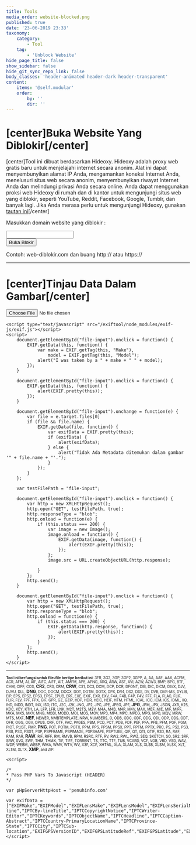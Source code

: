 ```yaml
---
title: Tools
media_order: website-blocked.png
published: true
date: '23-06-2019 23:33'
taxonomy:
    category:
        - Tool
    tag:
        - 'Unblock Website'
hide_page_title: false
show_sidebar: false
hide_git_sync_repo_link: false
body_classes: 'header-animated header-dark header-transparent'
content:
    items: '@self.modular'
    order:
        by: ''
        dir: ''
---
```


# [center]Buka Website Yang Diblokir[/center]
[center]Tool ini dibuat berdasarkan Hideoxy. Hideoxy adalah proxy web gratis baru untuk menjelajahi internet secara anonim. Alat ini dapat menyembunyikan alamat IP Anda, mengamankan koneksi Internet Anda, menelusuri situs web secara anonim, menyembunyikan riwayat Internet Anda dan melindungi privasi Anda secara online. Anda dapat menggunakan proksi web Hideoxy di rumah dan di kantor untuk mengunjungi situs web yang diblokir, seperti YouTube, Reddit, Facebook, Google, Tumblr, dan banyak lagi. Jika Anda merasa perlu untuk mengunjungi Hideoxy, gunakan [tautan ini](http://www.hideoxy.com)[/center]

<div>
<!DOCTYPE html>
<html>

<head>
  <meta charset="utf-8">
  <meta name="viewport" content="width=device-width, initial-scale=1">
</head>

<body>
    <div class="container">
      <div class="row">
        <div class="col-md-12">
          <p class="text-center">Masukkan domain website yang diblokir :</p>
        </div>
      </div>
      <div class="row">
        <div class="col-md-12 d-inline-flex flex-row justify-content-center">
          <form class="form-inline" action="http://service.hideoxy.com/index.php" method="post" role="form">
            <div class="form-group">
              <input type="text" name="url" class="form-control form-control-lg w-100 px-3 shadow mx-auto" id="websiteURL" placeholder=""> </div>
            <button type="submit" class="btn btn-primary btn-lg ml-3">Buka Blokir</button>
          </form>
        </div>
      </div>
      <div class="row">
        <div class="col-md-12">
          <p class="text-center">Contoh: web-diblokir.com dan buang http:// atau https://</p>
        </div>
      </div>
    </div>
</body>

</html>
</div>

---
# [center]Tinjau Data Dalam Gambar[/center]
<div>
	<!DOCTYPE html>
<html>

<head>
  <meta charset="utf-8">
  <meta name="viewport" content="width=device-width, initial-scale=1">
  <title>Pembaca Data Gambar</title>
  <meta name="description" content="Alat Online untuk melihat data Exif, yaitu data pelengkap di balik sebuah file gambar, seperti; pengaturan kamera, kapan diambil, lokasi pengambilan gambar, pemilik gambar, dan sebagainya.">
  <meta name="keywords" content="Exif Image, Endi Hariadi, Tool Online">	
			<link rel="stylesheet" href="https://unpkg.com/leaflet@1.4.0/dist/leaflet.css" integrity="sha512-puBpdR0798OZvTTbP4A8Ix/l+A4dHDD0DGqYW6RQ+9jxkRFclaxxQb/SJAWZfWAkuyeQUytO7+7N4QKrDh+drA==" crossorigin="">
    <link rel="stylesheet" href="/exiftool/node_modules/exif-js/assets/css/Control.Geocoder.css" />
  <script src="https://cdn.jsdelivr.net/npm/exif-js"></script>
  <script src="https://oss.maxcdn.com/html5shiv/3.7.2/html5shiv.min.js"></script>
  <script src="https://oss.maxcdn.com/respond/1.4.2/respond.min.js"></script>
    <style>
		.pac-container {
    background-color: #FFF;
    z-index: 20;
    position: fixed;
    display: inline-block;
    float: left;
}
.modal{
    z-index: 20;   
}
.modal-backdrop{
    z-index: 10;        
}
		</style>
</head>

<body>		
  <div class="py-5">
    <div class="container">
      <div class="row">
        <div class="col-md-12">
          <form class="form-inline">
            <div class="input-group input-group-lg w-100 d-inline-flex flex-row justify-content-center">
              <input id="file-input" type="file" class="form-control form-control-lg">
            </div>
          </form>
        </div>
      </div>
    </div>
  </div>

    <script type="text/javascript" src="/exiftool/node_modules/exif-js/exif.js"></script>
    <script>
        document.getElementById("file-input").onclick = function() {
            EXIF.getData(this, function() {
                var make = EXIF.getTag(this, "Make"),
                    model = EXIF.getTag(this, "Model");
                alert("I was taken by a " + make + " " + model);
            });
        }

        document.getElementById("file-input").onclick = function() {
            EXIF.getData(this, function() {
                alert(EXIF.pretty(this));
            });
        }

        document.getElementById("file-input").onchange = function(e) {
            var file = e.target.files[0]
            if (file && file.name) {
                EXIF.getData(file, function() {
                    var exifData = EXIF.pretty(this);
                    if (exifData) {
                        alert(exifData);
                    } else {
                        alert("Tidak Ada Metadata ditemukan dalam gambar '" + file.name + "'.");
                    }
                });
            }
        };

        var testFilePath = "file-input";

        document.getElementById("file-input").onclick = function() {
            var http = new XMLHttpRequest();
            http.open("GET", testFilePath, true);
            http.responseType = "blob";
            http.onload = function(e) {
                if (this.status === 200) {
                    var image = new Image();
                    image.onload = function() {
                        EXIF.getData(image, function() {
                            alert(EXIF.pretty(this));
                        });
                    };
                    image.src = URL.createObjectURL(http.response);

                }
            };
            http.send();
        }

        document.getElementById("file-input").onclick = function() {
            var http = new XMLHttpRequest();
            http.open("GET", testFilePath, true);
            http.responseType = "blob";
            http.onload = function(e) {
                if (this.status === 200) {
                    EXIF.getData(http.response, function() {
                        alert(EXIF.pretty(this));
                    });
                }
            };
            http.send();
        }
    </script>
  <hr style="clear:both;" class="text-center">
  <p style="font-size:70%" class="mx-auto px-3 text-center"><b>Tool ini berfungsi untuk file-file bertipe berikut ini</b>: <span title="3FR: Hasselblad RAW format">3FR</span>, <span title="3G2: 3rd Gen. Partnership Project 2 audio/video">3G2</span>, <span title="3GP: 3rd Gen. Partnership Project audio/video">3GP</span>, <span title="3GP2: 3rd Gen. Partnership Project 2 audio/video">3GP2</span>, <span title="3GPP: 3rd Gen. Partnership Project audio/video">3GPP</span>, <span title="A: Static library">A</span>, <span title="AA: Audible Audiobook">AA</span>, <span title="AAE: Apple edit information">AAE</span>, <span title="AAX: Audible Enhanced Audiobook">AAX</span>, <span title="ACFM: Adobe Composite Font Metrics">ACFM</span>, <span title="ACR: American College of Radiology ACR-NEMA">ACR</span>, <span title="AFM: Adobe Font Metrics">AFM</span>, <span title="AI: Adobe Illustrator">AI</span>, <span title="AIF: Audio Interchange File Format">AIF</span>, <span title="AIFC: Audio Interchange File Format Compressed">AIFC</span>, <span title="AIFF: Audio Interchange File Format">AIFF</span>, <span title="AIT: Adobe Illustrator">AIT</span>, <span title="AMFM: Adobe Multiple Master Font Metrics">AMFM</span>, <span title="APE: Monkey's Audio format">APE</span>, <span title="APNG: Animated Portable Network Graphics">APNG</span>, <span title="ARQ: Sony Alpha Pixel-Shift RAW format">ARQ</span>, <span title="ARW: Sony Alpha RAW format">ARW</span>, <span title="ASF: Microsoft Advanced Systems Format">ASF</span>, <span title="AVI: Audio Video Interleaved">AVI</span>, <span title="AZW: Mobipocket electronic book">AZW</span>, <span title="AZW3: Mobipocket electronic book">AZW3</span>, <span title="BMP: Windows Bitmap">BMP</span>, <span title="BPG: Better Portable Graphics">BPG</span>, <span title="BTF: Big Tagged Image File Format">BTF</span>, <span title="CHM: Microsoft Compiled HTML format">CHM</span>, <span title="CIFF: Camera Image File Format">CIFF</span>, <span title="COS: Capture One Settings">COS</span>, <b style="font-size:120%"><span title="CR2: Canon RAW 2 format">CR2</span></b>, <span title="CR3: Canon RAW 3 format">CR3</span>, <span title="CRM: Canon RAW Movie">CRM</span>, <b style="font-size:120%"><span title="CRW: Canon RAW format">CRW</span></b>, <span title="CS1: Sinar CaptureShop 1-Shot RAW">CS1</span>, <span title="DC3: Digital Imaging and Communications in Medicine">DC3</span>, <span title="DCM: Digital Imaging and Communications in Medicine">DCM</span>, <span title="DCP: DNG Camera Profile">DCP</span>, <span title="DCR: Kodak Digital Camera RAW">DCR</span>, <span title="DFONT: Macintosh Data fork Font">DFONT</span>, <span title="DIB: Device Independent Bitmap">DIB</span>, <span title="DIC: Digital Imaging and Communications in Medicine">DIC</span>, <span title="DICM: Digital Imaging and Communications in Medicine">DICM</span>, <span title="DIVX: DivX media format">DIVX</span>, <span title="DJV: DjVu image">DJV</span>, <span title="DJVU: DjVu image">DJVU</span>, <span title="DLL: Windows Dynamic Link Library">DLL</span>, <b style="font-size:120%"><span title="DNG: Digital Negative">DNG</span></b>, <span title="DOC: Microsoft Word Document">DOC</span>, <span title="DOCM: Office Open XML Document Macro-enabled">DOCM</span>, <span title="DOCX: Office Open XML Document">DOCX</span>, <span title="DOT: Microsoft Word Template">DOT</span>, <span title="DOTM: Office Open XML Document Template Macro-enabled">DOTM</span>, <span title="DOTX: Office Open XML Document Template">DOTX</span>, <span title="DPX: Digital Picture Exchange">DPX</span>, <span title="DR4: Canon VRD version 4 Recipe">DR4</span>, <span title="DS2: Digital Speech Standard 2">DS2</span>, <span title="DSS: Digital Speech Standard">DSS</span>, <span title="DV: Digital Video">DV</span>, <span title="DVB: Digital Video Broadcasting">DVB</span>, <span title="DVR-MS: Microsoft Digital Video recording">DVR-MS</span>, <span title="DYLIB: Mach-O Dynamic Link Library">DYLIB</span>, <span title="EIP: Capture One Enhanced Image Package">EIP</span>, <span title="EPS: Encapsulated PostScript Format">EPS</span>, <span title="EPS2: Encapsulated PostScript Format">EPS2</span>, <span title="EPS3: Encapsulated PostScript Format">EPS3</span>, <span title="EPSF: Encapsulated PostScript Format">EPSF</span>, <span title="EPUB: Electronic Publication">EPUB</span>, <span title="ERF: Epson Raw Format">ERF</span>, <span title="EXE: Windows executable file">EXE</span>, <span title="EXIF: Exchangable Image File Metadata">EXIF</span>, <span title="EXR: Open EXR">EXR</span>, <span title="EXV: Exiv2 metadata">EXV</span>, <span title="F4A: Adobe Flash Player 9+ Audio">F4A</span>, <span title="F4B: Adobe Flash Player 9+ audio Book">F4B</span>, <span title="F4P: Adobe Flash Player 9+ Protected">F4P</span>, <span title="F4V: Adobe Flash Player 9+ Video">F4V</span>, <span title="FFF: Hasselblad Flexible File Format">FFF</span>, <span title="FLA: Macromedia/Adobe Flash project">FLA</span>, <span title="FLAC: Free Lossless Audio Codec">FLAC</span>, <span title="FLIF: Free Lossless Image Format">FLIF</span>, <span title="FLIR: FLIR File Format">FLIR</span>, <span title="FLV: Flash Video">FLV</span>, <span title="FPF: FLIR Public image Format">FPF</span>, <span title="FPX: FlashPix">FPX</span>, <span title="GIF: Compuserve Graphics Interchange Format">GIF</span>, <span title="GPR: GoPro RAW">GPR</span>, <span title="GZ: GNU ZIP compressed archive">GZ</span>, <span title="GZIP: GNU ZIP compressed archive">GZIP</span>, <span title="HDP: Windows HD Photo">HDP</span>, <span title="HDR: Radiance RGBE High Dynamic Range">HDR</span>, <span title="HEIC: High Efficiency Image Format still image">HEIC</span>, <span title="HEIF: High Efficiency Image Format">HEIF</span>, <span title="HTM: HyperText Markup Language">HTM</span>, <span title="HTML: HyperText Markup Language">HTML</span>, <span title="ICAL: iCalendar Schedule">ICAL</span>, <span title="ICC: International Color Consortium">ICC</span>, <span title="ICM: International Color Consortium">ICM</span>, <span title="ICS: iCalendar Schedule">ICS</span>, <span title="IDML: Adobe InDesign Markup Language">IDML</span>, <span title="IIQ: Phase One Intelligent Image Quality RAW">IIQ</span>, <span title="IND: Adobe InDesign">IND</span>, <span title="INDD: Adobe InDesign Document">INDD</span>, <span title="INDT: Adobe InDesign Template">INDT</span>, <span title="INX: Adobe InDesign Interchange">INX</span>, <span title="ISO: ISO 9660 disk image">ISO</span>, <span title="ITC: iTunes Cover Flow">ITC</span>, <span title="J2C: JPEG 2000 codestream">J2C</span>, <span title="J2K: JPEG 2000 file">J2K</span>, <span title="JNG: JPG Network Graphics">JNG</span>, <span title="JP2: JPEG 2000 file">JP2</span>, <span title="JPC: JPEG 2000 codestream">JPC</span>, <span title="JPE: Joint Photographic Experts Group">JPE</span>, <span title="JPEG: Joint Photographic Experts Group">JPEG</span>, <span title="JPF: JPEG 2000 file">JPF</span>, <b style="font-size:120%"><span title="JPG: Joint Photographic Experts Group">JPG</span></b>, <span title="JPM: JPEG 2000 compound image">JPM</span>, <span title="JPX: JPEG 2000 with extensions">JPX</span>, <span title="JSON: JavaScript Object Notation">JSON</span>, <span title="JXR: JPEG XR">JXR</span>, <span title="K25: Kodak DC25 RAW">K25</span>, <span title="KDC: Kodak Digital Camera RAW">KDC</span>, <span title="KEY: Apple Keynote presentation">KEY</span>, <span title="KTH: Apple Keynote Theme">KTH</span>, <span title="LA: Lossless Audio">LA</span>, <span title="LFP: Lytro Light Field Picture">LFP</span>, <span title="LFR: Lytro Light Field Picture">LFR</span>, <span title="LNK: Windows shortcut">LNK</span>, <span title="M2T: MPEG-2 Transport Stream">M2T</span>, <span title="M2TS: MPEG-2 Transport Stream">M2TS</span>, <span title="M2V: MPEG-2 Video">M2V</span>, <span title="M4A: MPEG-4 Audio">M4A</span>, <span title="M4B: MPEG-4 audio Book">M4B</span>, <span title="M4P: MPEG-4 Protected">M4P</span>, <span title="M4V: MPEG-4 Video">M4V</span>, <span title="MAX: 3D Studio MAX">MAX</span>, <span title="MEF: Mamiya (RAW) Electronic Format">MEF</span>, <span title="MIE: Meta Information Encapsulation format">MIE</span>, <span title="MIF: Magick Image File Format">MIF</span>, <span title="MIFF: Magick Image File Format">MIFF</span>, <span title="MKA: Matroska Audio">MKA</span>, <span title="MKS: Matroska Subtitle">MKS</span>, <span title="MKV: Matroska Video">MKV</span>, <span title="MNG: Multiple-image Network Graphics">MNG</span>, <span title="MOBI: Mobipocket electronic book">MOBI</span>, <span title="MODD: Sony Picture Motion metadata">MODD</span>, <span title="MOI: MOD Information file">MOI</span>, <span title="MOS: Creo Leaf Mosaic">MOS</span>, <span title="MOV: Apple QuickTime movie">MOV</span>, <span title="MP3: MPEG-1 Layer 3 audio">MP3</span>, <span title="MP4: MPEG-4 video">MP4</span>, <span title="MPC: Musepack Audio">MPC</span>, <span title="MPEG: MPEG-1 or MPEG-2 audio/video">MPEG</span>, <span title="MPG: MPEG-1 or MPEG-2 audio/video">MPG</span>, <span title="MPO: Extended Multi-Picture format">MPO</span>, <span title="MQV: Sony Mobile Quicktime Video">MQV</span>, <span title="MRW: Minolta RAW format">MRW</span>, <span title="MTS: MPEG-2 Transport Stream">MTS</span>, <span title="MXF: Material Exchange Format">MXF</span>, <b style="font-size:120%"><span title="NEF: Nikon (RAW) Electronic Format">NEF</span></b>, <span title="NEWER: Capture One Settings">NEWER</span>, <span title="NMBTEMPLATE: Apple Numbers Template">NMBTEMPLATE</span>, <span title="NRW: Nikon RAW (2)">NRW</span>, <span title="NUMBERS: Apple Numbers spreadsheet">NUMBERS</span>, <span title="O: Relocatable Object">O</span>, <span title="ODB: Open Document Database">ODB</span>, <span title="ODC: Open Document Chart">ODC</span>, <span title="ODF: Open Document Formula">ODF</span>, <span title="ODG: Open Document Graphics">ODG</span>, <span title="ODI: Open Document Image">ODI</span>, <span title="ODP: Open Document Presentation">ODP</span>, <span title="ODS: Open Document Spreadsheet">ODS</span>, <span title="ODT: Open Document Text file">ODT</span>, <span title="OFR: OptimFROG audio">OFR</span>, <span title="OGG: Ogg Vorbis audio file">OGG</span>, <span title="OGV: Ogg Video file">OGV</span>, <span title="OPUS: Ogg Opus audio file">OPUS</span>, <span title="ORF: Olympus RAW format">ORF</span>, <span title="OTF: Open Type Font">OTF</span>, <span title="PAC: Lossless Predictive Audio Compression">PAC</span>, <span title="PAGES: Apple Pages document">PAGES</span>, <span title="PBM: Portable BitMap">PBM</span>, <span title="PCD: Kodak Photo CD Image Pac">PCD</span>, <span title="PCT: Apple PICTure">PCT</span>, <span title="PDB: Palm Database">PDB</span>, <span title="PDF: Adobe Portable Document Format">PDF</span>, <span title="PEF: Pentax (RAW) Electronic Format">PEF</span>, <span title="PFA: PostScript Font ASCII">PFA</span>, <span title="PFB: PostScript Font Binary">PFB</span>, <span title="PFM: Printer Font Metrics">PFM</span>, <span title="PGF: Progressive Graphics File">PGF</span>, <span title="PGM: Portable Gray Map">PGM</span>, <span title="PICT: Apple PICTure">PICT</span>, <span title="PLIST: Apple Property List">PLIST</span>, <span title="PMP: Sony DSC-F1 Cyber-Shot PMP">PMP</span>, <b style="font-size:120%"><span title="PNG: Portable Network Graphics">PNG</span></b>, <span title="POT: Microsoft PowerPoint Template">POT</span>, <span title="POTM: Office Open XML Presentation Template Macro-enabled">POTM</span>, <span title="POTX: Office Open XML Presentation Template">POTX</span>, <span title="PPM: Portable Pixel Map">PPM</span>, <span title="PPS: Microsoft PowerPoint Slideshow">PPS</span>, <span title="PPSM: Office Open XML Presentation Slideshow Macro-enabled">PPSM</span>, <span title="PPSX: Office Open XML Presentation Slideshow">PPSX</span>, <span title="PPT: Microsoft PowerPoint Presentation">PPT</span>, <span title="PPTM: Office Open XML Presentation Macro-enabled">PPTM</span>, <span title="PPTX: Office Open XML Presentation">PPTX</span>, <span title="PRC: Palm Database">PRC</span>, <span title="PS: PostScript">PS</span>, <span title="PS2: PostScript">PS2</span>, <span title="PS3: PostScript">PS3</span>, <span title="PSB: Photoshop Large Document">PSB</span>, <span title="PSD: Photoshop Document">PSD</span>, <span title="PSDT: Photoshop Document Template">PSDT</span>, <span title="PSP: Paint Shop Pro">PSP</span>, <span title="PSPFRAME: Paint Shop Pro">PSPFRAME</span>, <span title="PSPIMAGE: Paint Shop Pro">PSPIMAGE</span>, <span title="PSPSHAPE: Paint Shop Pro">PSPSHAPE</span>, <span title="PSPTUBE: Paint Shop Pro">PSPTUBE</span>, <span title="QIF: QuickTime Image File">QIF</span>, <span title="QT: Apple QuickTime movie">QT</span>, <span title="QTI: QuickTime Image File">QTI</span>, <span title="QTIF: QuickTime Image File">QTIF</span>, <span title="R3D: Redcode RAW Video">R3D</span>, <span title="RA: Real Audio">RA</span>, <span title="RAF: FujiFilm RAW Format">RAF</span>, <span title="RAM: Real Audio Metafile">RAM</span>, <span title="RAR: RAR Archive">RAR</span>, <b style="font-size:120%"><span title="RAW: Kyocera Contax N Digital RAW or Panasonic RAW">RAW</span></b>, <span title="RIF: Resource Interchange File Format">RIF</span>, <span title="RIFF: Resource Interchange File Format">RIFF</span>, <span title="RM: Real Media">RM</span>, <span title="RMVB: Real Media Variable Bitrate">RMVB</span>, <span title="RPM: Real Media Plug-in Metafile">RPM</span>, <span title="RSRC: Mac OS Resource">RSRC</span>, <span title="RTF: Rich Text Format">RTF</span>, <span title="RV: Real Video">RV</span>, <span title="RW2: Panasonic RAW 2">RW2</span>, <span title="RWL: Leica RAW">RWL</span>, <span title="RWZ: Rawzor compressed image">RWZ</span>, <span title="SEQ: FLIR image Sequence">SEQ</span>, <span title="SKETCH: Sketch design file">SKETCH</span>, <span title="SO: Shared Object file">SO</span>, <span title="SR2: Sony RAW Format 2">SR2</span>, <span title="SRF: Sony RAW Format">SRF</span>, <span title="SRW: Samsung RAW format">SRW</span>, <span title="SVG: Scalable Vector Graphics">SVG</span>, <span title="SWF: Shockwave Flash">SWF</span>, <span title="THM: Canon Thumbnail">THM</span>, <span title="THMX: Office Open XML Theme">THMX</span>, <span title="TIF: Tagged Image File Format">TIF</span>, <span title="TIFF: Tagged Image File Format">TIFF</span>, <span title="TORRENT: BitTorrent description file">TORRENT</span>, <span title="TS: MPEG-2 Transport Stream">TS</span>, <span title="TTC: True Type Font Collection">TTC</span>, <span title="TTF: True Type Font">TTF</span>, <span title="TUB: Paint Shop Pro">TUB</span>, <span title="VCARD: Virtual Card">VCARD</span>, <span title="VCF: Virtual Card">VCF</span>, <span title="VOB: Video Object">VOB</span>, <span title="VRD: Canon VRD Recipe Data">VRD</span>, <span title="VSD: Microsoft Visio Drawing">VSD</span>, <span title="WAV: WAVeform (Windows digital audio)">WAV</span>, <span title="WDP: Windows Media Photo">WDP</span>, <span title="WEBM: Google Web Movie">WEBM</span>, <span title="WEBP: Google Web Picture">WEBP</span>, <span title="WMA: Windows Media Audio">WMA</span>, <span title="WMV: Windows Media Video">WMV</span>, <span title="WTV: Windows recorded TV show">WTV</span>, <span title="WV: WavePack lossless audio">WV</span>, <span title="X3F: Sigma RAW format">X3F</span>, <span title="XCF: GIMP native image format">XCF</span>, <span title="XHTML: Extensible HyperText Markup Language">XHTML</span>, <span title="XLA: Microsoft Excel Add-in">XLA</span>, <span title="XLAM: Office Open XML Spreadsheet Add-in Macro-enabled"> XLAM</span>, <span title="XLS: Microsoft Excel Spreadsheet">XLS</span>, <span title="XLSB: Office Open XML Spreadsheet Binary">XLSB</span>, <span title="XLSM: Office Open XML Spreadsheet Macro-enabled">XLSM</span>, <span title="XLSX: Office Open XML Spreadsheet">XLSX</span>, <span title="XLT: Microsoft Excel Template">XLT</span>, <span title="XLTM: Office Open XML Spreadsheet Template Macro-enabled">XLTM</span>, <span title="XLTX: Office Open XML Spreadsheet Template">XLTX</span>, <b style="font-size:120%"><span title="XMP: Extensible Metadata Platform">XMP</span></b>, and <span title="ZIP: ZIP archive">ZIP</span>.<br></p>
    <script type="text/javascript" src="https://ajax.googleapis.com/ajax/libs/jquery/1.11.2/jquery.min.js"></script>
	<script type="text/javascript" src="https://maxcdn.bootstrapcdn.com/bootstrap/3.3.4/js/bootstrap.min.js"></script>
	<script type="text/javascript" src="https://cdnjs.cloudflare.com/ajax/libs/dropzone/4.0.1/min/dropzone.min.js"></script>
	<script type="text/javascript" src="https://cdnjs.cloudflare.com/ajax/libs/dropzone/5.5.1/min/dropzone.min.js"></script>    
    <script type="text/javascript" src="https://ajax.googleapis.com/ajax/libs/jquery/1.11.2/jquery.min.js"></script>
    <script type="text/javascript" src="https://cdnjs.cloudflare.com/ajax/libs/dropzone/5.5.1/min/dropzone.min.js"></script>
    <script type="text/javascript" src="https://cdnjs.cloudflare.com/ajax/libs/jquery.isotope/2.2.0/isotope.pkgd.min.js"></script>
    <script type="text/javascript" src="https://cdnjs.cloudflare.com/ajax/libs/jquery.imagesloaded/3.1.8/imagesloaded.min.js"></script>
    <script src="https://unpkg.com/leaflet@1.4.0/dist/leaflet.js" integrity="sha512-QVftwZFqvtRNi0ZyCtsznlKSWOStnDORoefr1enyq5mVL4tmKB3S/EnC3rRJcxCPavG10IcrVGSmPh6Qw5lwrg==" crossorigin=""></script>
    <script type="text/javascript" src="/exiftool/node_modules/exif-js/assets/js/jquery.datetimepicker.js"></script>
    <script type="text/javascript" src="/exiftool/node_modules/exif-js/assets/js/sweet-alert.min.js"></script>
    <script type="text/javascript" src="/exiftool/node_modules/exif-js/assets/js/bootstrap-typeahead.min.js"></script>
    <script src="/exiftool/node_modules/exif-js/assets/js/Control.Geocoder.js"></script>
    <script type="text/javascript" src="/exiftool/node_modules/exif-js/thexifer.min.js"></script>
    
    <script>

	/*
	* Pass PHP Vars To Javascript (HEADER)
	*/

	var pHpServerHttpHost = 'penuhinfo.com'

	var exifData = ["EXIFMake","EXIFModel","EXIFLensMake","EXIFLensModel","EXIFLensSerialNumber","EXIFSoftware","EXIFCreateDate","EXIFDateTimeOriginal","EXIFModifyDate","EXIFArtist","EXIFOwnerName","EXIFCopyright","EXIFImageDescription","EXIFUserComment","EXIFISO","EXIFFNumber","EXIFApertureValue","EXIFMaxApertureValue","EXIFShutterSpeedValue","EXIFExposureTime","EXIFExposureProgram","EXIFExposureCompensation","EXIFExposureMode","EXIFMeteringMode","EXIFFlash","EXIFFocalLengthIn35mmFormat","EXIFFocalLength","EXIFWhiteBalance","EXIFXResolution","EXIFYResolution","EXIFOrientation","EXIFColorSpace","EXIFInteropIndex","IPTCFileFormat","IPTCBy-line","IPTCBy-lineTitle","IPTCCopyrightNotice","IPTCWriter-Editor","IPTCKeywords","IPTCObjectName","IPTCHeadline","IPTCCaption-Abstract","IPTCCountry-PrimaryLocationName","IPTCProvince-State","IPTCCity","IPTCSub-location","EXIFGPSVersionID","EXIFGPSLatitudeRef","EXIFGPSLatitude","EXIFGPSLongitudeRef","EXIFGPSLongitude","EXIFGPSAltitudeRef","EXIFGPSAltitude","EXIFGPSSatellites","EXIFGPSStatus","EXIFGPSMeasureMode","EXIFGPSDOP","EXIFGPSSpeedRef","EXIFGPSSpeed","EXIFGPSTrackRef","EXIFGPSTrack","EXIFGPSImgDirectionRef","EXIFGPSImgDirection","EXIFGPSMapDatum","EXIFGPSDestLatitudeRef","EXIFGPSDestLatitude","EXIFGPSDestLongitudeRef","EXIFGPSDestLongitude","EXIFGPSDestBearingRef","EXIFGPSDestBearing","EXIFGPSDestDistanceRef","EXIFGPSDestDistance","EXIFGPSDifferential","EXIFGPSTimeStamp","XMPCreator","XMPRights","XMPTitle","XMPDescription","XMPRating","XMPLabel","XMPLocation","XMPAuthorsPosition","XMPCaptionWriter","XMPCategory","XMPColorMode","XMPCountry","XMPState","XMPCity","XMPCredit","XMPDateCreated","XMPHeadline","XMPICCProfileName","XMPInstructions","XMPLegacyIPTCDigest","XMPSidecarForExtension","XMPSource","XMPSupplementalCategories","XMPTransmissionReference","XMPUrgency","EXIFCompression","XMPCaptureSoftware","XMPCroppedAreaImageHeightPixels","XMPCroppedAreaImageWidthPixels","XMPCroppedAreaLeftPixels","XMPCroppedAreaTopPixels","XMPExposureLockUsed","XMPFirstPhotoDate","XMPFullPanoHeightPixels","XMPFullPanoWidthPixels","XMPInitialHorizontalFOVDegrees","XMPInitialViewHeadingDegrees","XMPInitialViewPitchDegrees","XMPInitialViewRollDegrees","XMPLargestValidInteriorRectHeight","XMPLargestValidInteriorRectLeft","XMPLargestValidInteriorRectTop","XMPLargestValidInteriorRectWidth","XMPLastPhotoDate","XMPPoseHeadingDegrees","XMPPosePitchDegrees","XMPPoseRollDegrees","XMPProjectionType","XMPSourcePhotosCount","XMPStitchingSoftware","XMPUsePanoramaViewer","QuickTimeEncoder","QuickTimeHandlerType","QuickTimeVideoFrameRate","QuickTimePixelAspectRatio","QuickTimeColorRepresentation","QuickTimeBitDepth","QuickTimeCompressorName","QuickTimeYResolution","QuickTimeXResolution","QuickTimeSourceImageHeight","QuickTimeSourceImageWidth","QuickTimeCompressorID","QuickTimeOpColor","QuickTimeGraphicsMode","QuickTimeMediaLanguageCode","QuickTimeMediaDuration","QuickTimeMediaTimeScale","QuickTimeMediaModifyDate","QuickTimeMediaCreateDate","QuickTimeMediaHeaderVersion","QuickTimeImageHeight","QuickTimeImageWidth","QuickTimeMatrixStructure","QuickTimeTrackVolume","QuickTimeTrackLayer","QuickTimeTrackDuration","QuickTimeTrackID","QuickTimeTrackModifyDate","QuickTimeTrackCreateDate","QuickTimeTrackHeaderVersion","QuickTimeNextTrackID","QuickTimeCurrentTime","QuickTimeSelectionDuration","QuickTimeSelectionTime","QuickTimePosterTime","QuickTimePreviewDuration","QuickTimePreviewTime","QuickTimePreferredVolume","QuickTimePreferredRate","QuickTimeDuration","QuickTimeTimeScale","QuickTimeModifyDate","QuickTimeCreateDate","QuickTimeMovieHeaderVersion","QuickTimeMovieDataOffset","QuickTimeMovieDataSize","QuickTimeCompatibleBrands","QuickTimeMinorVersion","QuickTimeMajorBrand"];
	</script>
    
</body>

</html></div>